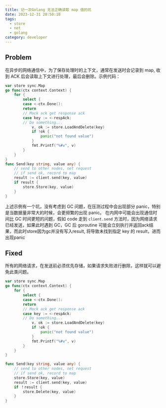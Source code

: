 ```yaml
---
title: 记一次Golang 无法正确读取 map 值的坑
date: 2023-12-31 20:50:18
tags:
  - store
  - net
  - golang
category: developer
---
```


## Problem

在异步的网络通信中，为了保存处理时的上下文，通常在发送时会记录到 map, 收到 ACK 后会读取上下文进行处理，最后会删除。示例代码：

```go
var store sync.Map
go func(ctx context.Context) {
	for {
		select {
		case <-ctx.Done():
		return
		// Mock ack get response ack
		case key := <-respAck:
		// Do something...
			v, ok := store.LoadAndDelete(key)
			if !ok {
				panic("not found value")
			}
			fmt.Printf("%#v", v)
		}
	}
}
func Send(key string, value any) {
	// send to other nodes, net request
	// if send ok, record to map
	result := client.send(key, value)
	if result {
		store.Store(key, value)
	}
}

```

上述示例有一个坑，没有考虑到 GC 问题，在压测过程中会出现部分 panic，特别是当数据量非常大的时候，会更频繁的出现 panic。
在内网中可能会出现通信时间比 GC 时间更短的问题，假如 code 走到 `client.send` 方法时，因为网络请求已经发送，如果此时遇到 GC，GC 后 goroutine 可能会立刻执行并返回ack结果，而此时store因为gc并没有写入result, 将导致未找到指定 key 的 result，进而出现panic

## Fixed

所有的网络请求，在发送前必须优先存储，如果请求失败进行删除，这样就可以避免此类问题。

```go
var store sync.Map
go func(ctx context.Context) {
	for {
		select {
		case <-ctx.Done():
		return
		// Mock ack get response ack
		case key := <-respAck:
		// Do something...
			v, ok := store.LoadAndDelete(key)
			if !ok {
				panic("not found value")
			}
			fmt.Printf("%#v", v)
		}
	}
}

func Send(key string, value any) {
	// send to other nodes, net request
	// if send ok, record to map
	store.Store(key, value)
	result := client.send(key, value)
	if ！result {
		store.Delete(key, value)
	}
}
```

